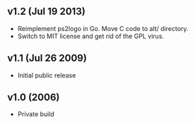 v1.2 (Jul 19 2013)
------------------

* Reimplement ps2logo in Go. Move C code to alt/ directory.
* Switch to MIT license and get rid of the GPL virus.

v1.1 (Jul 26 2009)
------------------

* Initial public release

v1.0 (2006)
-----------

* Private build
